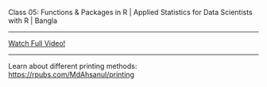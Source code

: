 Class 05: Functions & Packages in R | Applied Statistics for Data Scientists with R | Bangla <br>

---
[Watch Full Video!](https://youtu.be/98Uwxt1RPyI)

---
Learn about different printing methods: https://rpubs.com/MdAhsanul/printing
